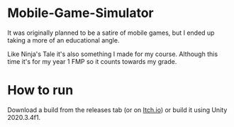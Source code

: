 # Mobile-Game-Simulator
It was originally planned to be a satire of mobile games, but I ended up taking a more of an educational angle.

Like Ninja's Tale it's also something I made for my course. Although this time it's for my year 1 FMP so it counts towards my grade.

# How to run
Download a build from the releases tab (or on [Itch.io]()) or build it using Unity 2020.3.4f1.
